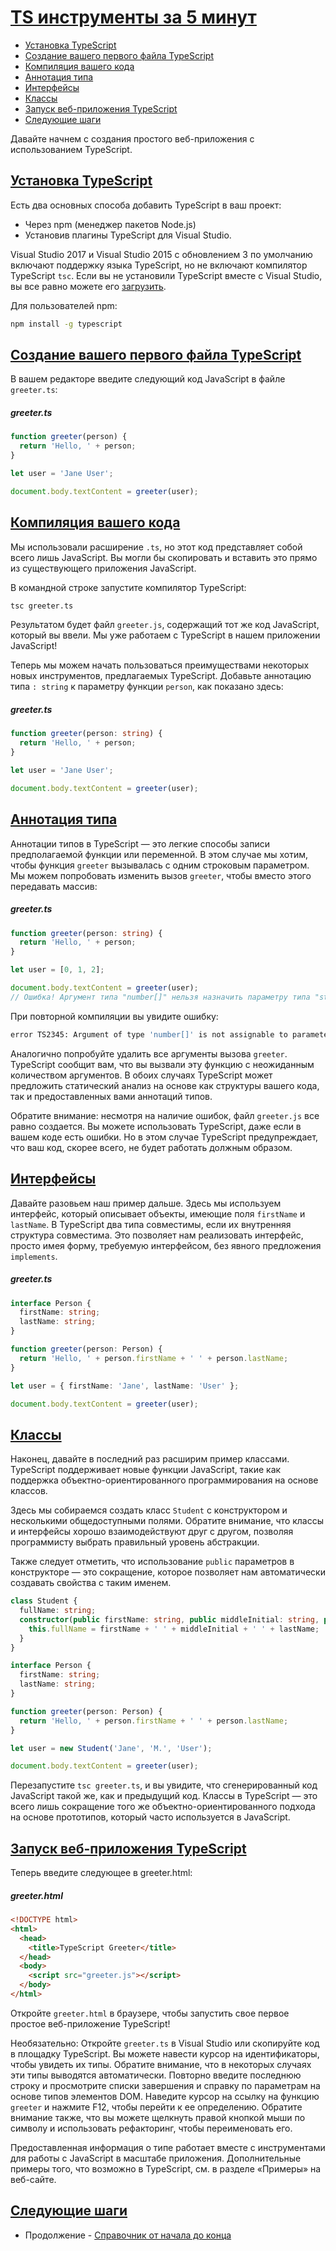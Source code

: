 # [TS инструменты за 5 минут](../index.md)

- [Установка TypeScript](#установка-typescript)
- [Создание вашего первого файла TypeScript](#создание-вашего-первого-файла-typescript)
- [Компиляция вашего кода](#компиляция-вашего-кода)
- [Аннотация типа](#аннотация-типа)
- [Интерфейсы](#интерфейсы)
- [Классы](#классы)
- [Запуск веб-приложения TypeScript](#запуск-веб-приложения-typescript)
- [Следующие шаги](#следующие-шаги)

Давайте начнем с создания простого веб-приложения с использованием TypeScript.

## [Установка TypeScript](#)

Есть два основных способа добавить TypeScript в ваш проект:

- Через npm (менеджер пакетов Node.js)
- Установив плагины TypeScript для Visual Studio.

Visual Studio 2017 и Visual Studio 2015 с обновлением 3 по умолчанию включают поддержку языка TypeScript, но не включают компилятор TypeScript `tsc`. Если вы не установили TypeScript вместе с Visual Studio, вы все равно можете его [загрузить](https://www.typescriptlang.org/download).

Для пользователей npm:

```bash
npm install -g typescript
```

## [Создание вашего первого файла TypeScript](#)

В вашем редакторе введите следующий код JavaScript в файле `greeter.ts`:

##### greeter.ts

```ts
function greeter(person) {
  return 'Hello, ' + person;
}

let user = 'Jane User';

document.body.textContent = greeter(user);
```

## [Компиляция вашего кода](#)

Мы использовали расширение `.ts`, но этот код представляет собой всего лишь JavaScript. Вы могли бы скопировать и вставить это прямо из существующего приложения JavaScript.

В командной строке запустите компилятор TypeScript:

```bash
tsc greeter.ts
```

Результатом будет файл `greeter.js`, содержащий тот же код JavaScript, который вы ввели. Мы уже работаем с TypeScript в нашем приложении JavaScript!

Теперь мы можем начать пользоваться преимуществами некоторых новых инструментов, предлагаемых TypeScript. Добавьте аннотацию типа `: string` к параметру функции `person`, как показано здесь:

##### greeter.ts

```ts
function greeter(person: string) {
  return 'Hello, ' + person;
}

let user = 'Jane User';

document.body.textContent = greeter(user);
```

## [Аннотация типа](#)

Аннотации типов в TypeScript — это легкие способы записи предполагаемой функции или переменной. В этом случае мы хотим, чтобы функция `greeter` вызывалась с одним строковым параметром. Мы можем попробовать изменить вызов `greeter`, чтобы вместо этого передавать массив:

##### greeter.ts

```ts
function greeter(person: string) {
  return 'Hello, ' + person;
}

let user = [0, 1, 2];

document.body.textContent = greeter(user);
// Ошибка! Аргумент типа "number[]" нельзя назначить параметру типа "string"
```

При повторной компиляции вы увидите ошибку:

```bash
error TS2345: Argument of type 'number[]' is not assignable to parameter of type 'string'.
```

Аналогично попробуйте удалить все аргументы вызова `greeter`. TypeScript сообщит вам, что вы вызвали эту функцию с неожиданным количеством аргументов. В обоих случаях TypeScript может предложить статический анализ на основе как структуры вашего кода, так и предоставленных вами аннотаций типов.

Обратите внимание: несмотря на наличие ошибок, файл `greeter.js` все равно создается. Вы можете использовать TypeScript, даже если в вашем коде есть ошибки. Но в этом случае TypeScript предупреждает, что ваш код, скорее всего, не будет работать должным образом.

## [Интерфейсы](#)

Давайте разовьем наш пример дальше. Здесь мы используем интерфейс, который описывает объекты, имеющие поля `firstName` и `lastName`. В TypeScript два типа совместимы, если их внутренняя структура совместима. Это позволяет нам реализовать интерфейс, просто имея форму, требуемую интерфейсом, без явного предложения `implements`.

##### greeter.ts

```ts
interface Person {
  firstName: string;
  lastName: string;
}

function greeter(person: Person) {
  return 'Hello, ' + person.firstName + ' ' + person.lastName;
}

let user = { firstName: 'Jane', lastName: 'User' };

document.body.textContent = greeter(user);
```

## [Классы](#)

Наконец, давайте в последний раз расширим пример классами. TypeScript поддерживает новые функции JavaScript, такие как поддержка объектно-ориентированного программирования на основе классов.

Здесь мы собираемся создать класс `Student` с конструктором и несколькими общедоступными полями. Обратите внимание, что классы и интерфейсы хорошо взаимодействуют друг с другом, позволяя программисту выбрать правильный уровень абстракции.

Также следует отметить, что использование `public` параметров в конструкторе — это сокращение, которое позволяет нам автоматически создавать свойства с таким именем.

```ts
class Student {
  fullName: string;
  constructor(public firstName: string, public middleInitial: string, public lastName: string) {
    this.fullName = firstName + ' ' + middleInitial + ' ' + lastName;
  }
}

interface Person {
  firstName: string;
  lastName: string;
}

function greeter(person: Person) {
  return 'Hello, ' + person.firstName + ' ' + person.lastName;
}

let user = new Student('Jane', 'M.', 'User');

document.body.textContent = greeter(user);
```

Перезапустите `tsc greeter.ts`, и вы увидите, что сгенерированный код JavaScript такой же, как и предыдущий код. Классы в TypeScript — это всего лишь сокращение того же объектно-ориентированного подхода на основе прототипов, который часто используется в JavaScript.

## [Запуск веб-приложения TypeScript](#)

Теперь введите следующее в greeter.html:

##### greeter.html

```html
<!DOCTYPE html>
<html>
  <head>
    <title>TypeScript Greeter</title>
  </head>
  <body>
    <script src="greeter.js"></script>
  </body>
</html>
```

Откройте `greeter.html` в браузере, чтобы запустить свое первое простое веб-приложение TypeScript!

Необязательно: Откройте `greeter.ts` в Visual Studio или скопируйте код в площадку TypeScript. Вы можете навести курсор на идентификаторы, чтобы увидеть их типы. Обратите внимание, что в некоторых случаях эти типы выводятся автоматически. Повторно введите последнюю строку и просмотрите списки завершения и справку по параметрам на основе типов элементов DOM. Наведите курсор на ссылку на функцию `greeter` и нажмите F12, чтобы перейти к ее определению. Обратите внимание также, что вы можете щелкнуть правой кнопкой мыши по символу и использовать рефакторинг, чтобы переименовать его.

Предоставленная информация о типе работает вместе с инструментами для работы с JavaScript в масштабе приложения. Дополнительные примеры того, что возможно в TypeScript, см. в разделе «Примеры» на веб-сайте.

## [Следующие шаги](#)

- Продолжение - [Справочник от начала до конца](<../Handbook/1. The TypeScript Handbook.md>)
